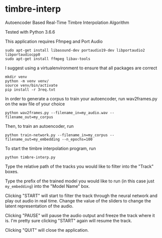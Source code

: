 # timbre-interp
Autoencoder Based Real-Time Timbre Interpolation Algorithm 

Tested with Python 3.6.6 

This application requires Ffmpeg and Port Audio 

```
sudo apt-get install libasound-dev portaudio19-dev libportaudio2 libportaudiocpp0
sudo apt-get install ffmpeg libav-tools
```

I suggest using a virtualenvironment to ensure that all packages are correct

```
mkdir venv
python -m venv venv/
source venv/bin/activate
pip install -r 3req.txt
```

In order to generate a corpus to train your autoencoder, run wav2frames.py on the wav file of your choice
```
python wav2frames.py --filename_in=my_audio.wav --filename_out=my_corpus
```

Then, to train an autoencoder, run 
```
python train-network.py --filename_in=my_corpus --filename_out=my_embedding --n_epochs=100
```

To start the timbre interpolation program, run 

```
python timbre-interp.py
```

Type the relative path of the tracks you would like to filter into the "Track" boxes.

Type the prefix of the trained model you would like to run (in this case just ```my_embedding```) into the "Model Name" box.

Clicking "START" will start to filter the track through the neural network and play out audio in real time. Change the value of the sliders to change the latent representation of the audio. 

Clicking "PAUSE" will pause the audio output and freeze the track where it is. I'm pretty sure clicking "START" again will resume the track.

Clicking "QUIT" will close the application.


